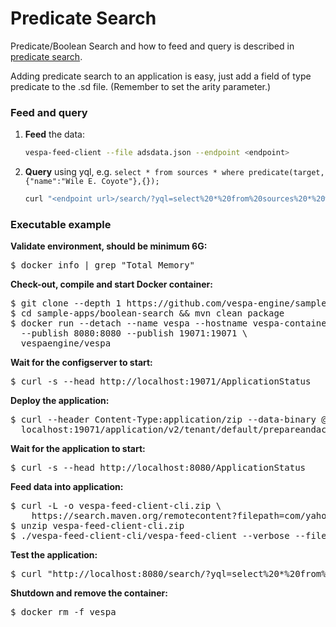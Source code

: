 <!-- Copyright Yahoo. Licensed under the terms of the Apache 2.0 license. See LICENSE in the project root. -->
Predicate Search
==================

Predicate/Boolean Search and how to feed and query is described in
[predicate search](https://docs.vespa.ai/en/predicate-fields.html).

Adding predicate search to an application is easy,
just add a field of type predicate to the .sd file. (Remember to set the arity parameter.)


### Feed and query
1. **Feed** the data:
    ```sh
    vespa-feed-client --file adsdata.json --endpoint <endpoint>
    ```

2. **Query** using yql, e.g. `select * from sources * where predicate(target, {"name":"Wile E. Coyote"},{});`
    ```sh
    curl "<endpoint url>/search/?yql=select%20*%20from%20sources%20*%20where%20predicate(target%2C%20%7B%22name%22%3A%22Wile%20E.%20Coyote%22%7D%2C%7B%7D)%3B"
    ```


### Executable example
**Validate environment, should be minimum 6G:**
<pre>
$ docker info | grep "Total Memory"
</pre>
**Check-out, compile and start Docker container:**
<pre data-test="exec">
$ git clone --depth 1 https://github.com/vespa-engine/sample-apps.git
$ cd sample-apps/boolean-search &amp;&amp; mvn clean package
$ docker run --detach --name vespa --hostname vespa-container \
  --publish 8080:8080 --publish 19071:19071 \
  vespaengine/vespa
</pre>

**Wait for the configserver to start:**
<pre data-test="exec" data-test-wait-for="200 OK">
$ curl -s --head http://localhost:19071/ApplicationStatus
</pre>

**Deploy the application:**
<pre data-test="exec" data-test-assert-contains="prepared and activated.">
$ curl --header Content-Type:application/zip --data-binary @target/application.zip \
  localhost:19071/application/v2/tenant/default/prepareandactivate
</pre>

**Wait for the application to start:**
<pre data-test="exec" data-test-wait-for="200 OK">
$ curl -s --head http://localhost:8080/ApplicationStatus
</pre>

**Feed data into application:**
<pre data-test="exec">
$ curl -L -o vespa-feed-client-cli.zip \
    https://search.maven.org/remotecontent?filepath=com/yahoo/vespa/vespa-feed-client-cli/7.527.20/vespa-feed-client-cli-7.527.20-zip.zip
$ unzip vespa-feed-client-cli.zip
$ ./vespa-feed-client-cli/vespa-feed-client --verbose --file adsdata.json --endpoint http://localhost:8080
</pre>

**Test the application:**
<pre data-test="exec" data-test-assert-contains="ACME Rocket Sled">
$ curl "http://localhost:8080/search/?yql=select%20*%20from%20sources%20*%20where%20predicate(target%2C%20%7B%22name%22%3A%22Wile%20E.%20Coyote%22%7D%2C%7B%7D)%3B" | python -m json.tool
</pre>

**Shutdown and remove the container:**
<pre data-test="after">
$ docker rm -f vespa
</pre>
